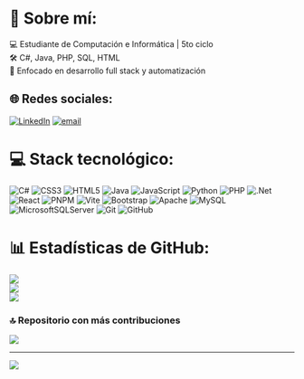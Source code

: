 # 💫 Sobre mí:
💻 Estudiante de Computación e Informática | 5to ciclo<br>🛠️ C#, Java, PHP, SQL, HTML<br>🚀 Enfocado en desarrollo full stack y automatización


## 🌐 Redes sociales:
[![LinkedIn](https://img.shields.io/badge/LinkedIn-%230077B5.svg?logo=linkedin&logoColor=white)](https://www.linkedin.com/in/harold-barrientos-993846255/) [![email](https://img.shields.io/badge/Email-D14836?logo=gmail&logoColor=white)](mailto:barrientos.harold.2001@gmail.com) 

# 💻 Stack tecnológico:
![C#](https://img.shields.io/badge/c%23-%23239120.svg?style=for-the-badge&logo=csharp&logoColor=white) ![CSS3](https://img.shields.io/badge/css3-%231572B6.svg?style=for-the-badge&logo=css3&logoColor=white) ![HTML5](https://img.shields.io/badge/html5-%23E34F26.svg?style=for-the-badge&logo=html5&logoColor=white) ![Java](https://img.shields.io/badge/java-%23ED8B00.svg?style=for-the-badge&logo=openjdk&logoColor=white) ![JavaScript](https://img.shields.io/badge/javascript-%23323330.svg?style=for-the-badge&logo=javascript&logoColor=%23F7DF1E) ![Python](https://img.shields.io/badge/python-3670A0?style=for-the-badge&logo=python&logoColor=ffdd54) ![PHP](https://img.shields.io/badge/php-%23777BB4.svg?style=for-the-badge&logo=php&logoColor=white) ![.Net](https://img.shields.io/badge/.NET-5C2D91?style=for-the-badge&logo=.net&logoColor=white) ![React](https://img.shields.io/badge/react-%2320232a.svg?style=for-the-badge&logo=react&logoColor=%2361DAFB) ![PNPM](https://img.shields.io/badge/pnpm-%234a4a4a.svg?style=for-the-badge&logo=pnpm&logoColor=f69220) ![Vite](https://img.shields.io/badge/vite-%23646CFF.svg?style=for-the-badge&logo=vite&logoColor=white) ![Bootstrap](https://img.shields.io/badge/bootstrap-%238511FA.svg?style=for-the-badge&logo=bootstrap&logoColor=white) ![Apache](https://img.shields.io/badge/apache-%23D42029.svg?style=for-the-badge&logo=apache&logoColor=white) ![MySQL](https://img.shields.io/badge/mysql-4479A1.svg?style=for-the-badge&logo=mysql&logoColor=white) ![MicrosoftSQLServer](https://img.shields.io/badge/Microsoft%20SQL%20Server-CC2927?style=for-the-badge&logo=microsoft%20sql%20server&logoColor=white) ![Git](https://img.shields.io/badge/git-%23F05033.svg?style=for-the-badge&logo=git&logoColor=white) ![GitHub](https://img.shields.io/badge/github-%23121011.svg?style=for-the-badge&logo=github&logoColor=white)
# 📊 Estadísticas de GitHub:
![](https://github-readme-stats.vercel.app/api?username=HaroldGabriel&theme=radical&hide_border=false&include_all_commits=true&count_private=false)<br/>
![](https://nirzak-streak-stats.vercel.app/?user=HaroldGabriel&theme=radical&hide_border=false)<br/>
![](https://github-readme-stats.vercel.app/api/top-langs/?username=HaroldGabriel&theme=radical&hide_border=false&include_all_commits=true&count_private=false&layout=compact)

### 🔝 Repositorio con más contribuciones
![](https://github-contributor-stats.vercel.app/api?username=HaroldGabriel&limit=5&theme=radical&combine_all_yearly_contributions=true)

---
[![](https://visitcount.itsvg.in/api?id=HaroldGabriel&icon=0&color=0)](https://visitcount.itsvg.in)

<!-- Proudly created with GPRM ( https://gprm.itsvg.in ) -->

<!--
**HaroldGabriel/HaroldGabriel** is a ✨ _special_ ✨ repository because its `README.md` (this file) appears on your GitHub profile.

Here are some ideas to get you started:

- 🔭 I’m currently working on ...
- 🌱 I’m currently learning ...
- 👯 I’m looking to collaborate on ...
- 🤔 I’m looking for help with ...
- 💬 Ask me about ...
- 📫 How to reach me: ...
- 😄 Pronouns: ...
- ⚡ Fun fact: ...
-->
